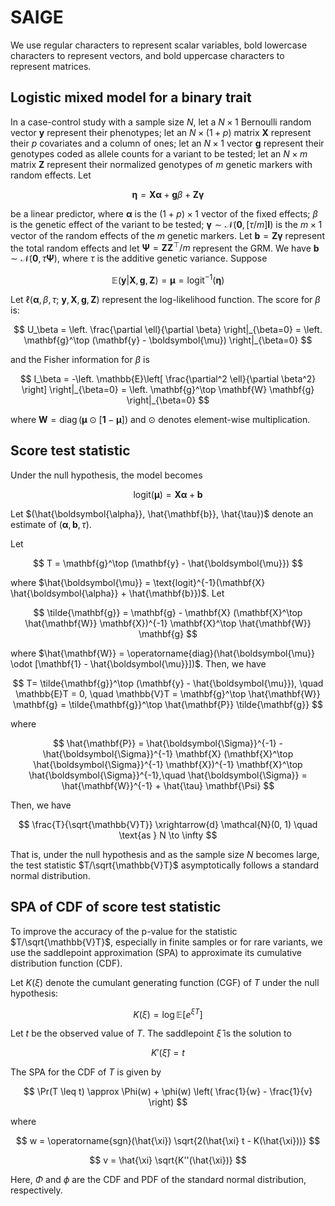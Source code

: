 # SAIGE

We use regular characters to represent scalar variables, bold lowercase characters to represent vectors, and bold uppercase characters to represent matrices.

## Logistic mixed model for a binary trait

In a case-control study with a sample size $N$, let a $N \times 1$ Bernoulli random vector $\mathbf{y}$ represent their phenotypes; let an $N \times (1 + p)$ matrix $\mathbf{X}$ represent their $p$ covariates and a column of ones; let an $N \times 1$ vector $\mathbf{g}$ represent their genotypes coded as allele counts for a variant to be tested; let an $N \times m$ matrix $\mathbf{Z}$ represent their normalized genotypes of $m$ genetic markers with random effects. Let

$$
\boldsymbol{\eta} = \mathbf{X} \boldsymbol{\alpha} + \mathbf{g}\beta + \mathbf{Z}\boldsymbol{\gamma}
$$

 be a linear predictor, where $\boldsymbol{\alpha}$ is the $(1 + p) \times 1$ vector of the fixed effects; $\beta$ is the genetic effect of the variant to be tested; $\boldsymbol{\gamma} \sim \mathcal{N}(\mathbf{0}, [{\tau}/m] \mathbf{I})$ is the $m \times 1$ vector of the random effects of the $m$ genetic markers. Let $\mathbf{b} = \mathbf{Z}\boldsymbol{\gamma}$ represent the total random effects and let $\mathbf{\Psi} = \mathbf{Z}\mathbf{Z}^\top/m$ represent the GRM. We have $\mathbf{b} \sim \mathcal{N}(\mathbf{0}, \tau \mathbf{\Psi})$, where $\tau$ is the additive genetic variance. Suppose

$$
\mathbb{E}(\mathbf{y}|\mathbf{X},\mathbf{g},\mathbf{Z}) = \boldsymbol{\mu} = \text{logit}^{-1}(\boldsymbol{\eta})
$$

Let $\ell(\boldsymbol{\alpha}, \beta, \tau;\ \mathbf{y}, \mathbf{X}, \mathbf{g}, \mathbf{Z})$ represent the log-likelihood function. The score for $\beta$ is:

$$
U_\beta = \left. \frac{\partial \ell}{\partial \beta} \right|_{\beta=0} = \left. \mathbf{g}^\top (\mathbf{y} - \boldsymbol{\mu}) \right|_{\beta=0}
$$

and the Fisher information for $\beta$ is

$$
I_\beta = -\left. \mathbb{E}\left[ \frac{\partial^2 \ell}{\partial \beta^2} \right] \right|_{\beta=0} = \left. \mathbf{g}^\top \mathbf{W} \mathbf{g} \right|_{\beta=0}
$$

where $\mathbf{W} = \operatorname{diag}(\boldsymbol{\mu} \odot [\mathbf{1} - \boldsymbol{\mu}])$ and $\odot$ denotes element-wise multiplication.

## Score test statistic

Under the null hypothesis, the model becomes

$$
\text{logit}(\boldsymbol{\mu}) = \mathbf{X} \boldsymbol{\alpha} + \mathbf{b}
$$

Let $(\hat{\boldsymbol{\alpha}}, \hat{\mathbf{b}}, \hat{\tau})$ denote an estimate of $(\boldsymbol{\alpha}, \mathbf{b}, \tau)$.

Let

$$
T = \mathbf{g}^\top (\mathbf{y} - \hat{\boldsymbol{\mu}})
$$

where $\hat{\boldsymbol{\mu}} = \text{logit}^{-1}(\mathbf{X} \hat{\boldsymbol{\alpha}} + \hat{\mathbf{b}})$. Let

$$
\tilde{\mathbf{g}} = \mathbf{g} - \mathbf{X} (\mathbf{X}^\top \hat{\mathbf{W}} \mathbf{X})^{-1} \mathbf{X}^\top \hat{\mathbf{W}} \mathbf{g}
$$

where $\hat{\mathbf{W}} = \operatorname{diag}(\hat{\boldsymbol{\mu}} \odot [\mathbf{1} - \hat{\boldsymbol{\mu}}])$. Then, we have

$$
T= \tilde{\mathbf{g}}^\top (\mathbf{y} - \hat{\boldsymbol{\mu}}), \quad
\mathbb{E}T = 0, \quad
\mathbb{V}T = \mathbf{g}^\top \hat{\mathbf{W}} \mathbf{g} = \tilde{\mathbf{g}}^\top \hat{\mathbf{P}} \tilde{\mathbf{g}}
$$

where

$$
\hat{\mathbf{P}} = \hat{\boldsymbol{\Sigma}}^{-1} - \hat{\boldsymbol{\Sigma}}^{-1} \mathbf{X} (\mathbf{X}^\top \hat{\boldsymbol{\Sigma}}^{-1} \mathbf{X})^{-1} \mathbf{X}^\top \hat{\boldsymbol{\Sigma}}^{-1},\quad
\hat{\boldsymbol{\Sigma}} = \hat{\mathbf{W}}^{-1} + \hat{\tau} \mathbf{\Psi}
$$

Then, we have

$$
\frac{T}{\sqrt{\mathbb{V}T}} \xrightarrow{d} \mathcal{N}(0, 1) \quad \text{as } N \to \infty
$$

That is, under the null hypothesis and as the sample size $N$ becomes large, the test statistic $T/\sqrt{\mathbb{V}T}$ asymptotically follows a standard normal distribution.

## SPA of CDF of score test statistic

To improve the accuracy of the p-value for the statistic $T/\sqrt{\mathbb{V}T}$, especially in finite samples or for rare variants, we use the saddlepoint approximation (SPA) to approximate its cumulative distribution function (CDF).

Let $K(\xi)$ denote the cumulant generating function (CGF) of $T$ under the null hypothesis:

$$
K(\xi) = \log \mathbb{E}[e^{\xi T}]
$$

Let $t$ be the observed value of $T$. The saddlepoint $\hat{\xi}$ is the solution to

$$
K'(\hat{\xi}) = t
$$

The SPA for the CDF of $T$ is given by

$$
\Pr(T \leq t) \approx \Phi(w) + \phi(w) \left( \frac{1}{w} - \frac{1}{v} \right)
$$

where

$$
w = \operatorname{sgn}(\hat{\xi}) \sqrt{2(\hat{\xi} t - K(\hat{\xi}))}
$$

$$
v = \hat{\xi} \sqrt{K''(\hat{\xi})}
$$

Here, $\Phi$ and $\phi$ are the CDF and PDF of the standard normal distribution, respectively.

